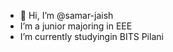 - 👋 Hi, I’m @samar-jaish
- I’m a junior majoring in EEE
- I’m currently studyingin BITS Pilani


<!---
samar-jaish/samar-jaish is a ✨ special ✨ repository because its `README.md` (this file) appears on your GitHub profile.
You can click the Preview link to take a look at your changes.
--->
